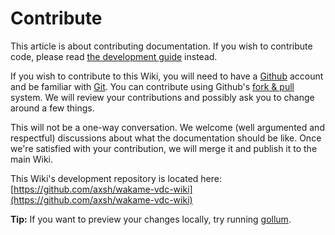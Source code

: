 # Contribute

This article is about contributing documentation. If you wish to contribute code, please read [the development guide](development.md) instead.

If you wish to contribute to this Wiki, you will need to have a [Github](https://github.com) account and be familiar with [Git](http://git-scm.com). You can contribute using Github's [fork & pull](https://help.github.com/articles/using-pull-requests/#fork--pull) system. We will review your contributions and possibly ask you to change around a few things.

This will not be a one-way conversation. We welcome (well argumented and respectful) discussions about what the documentation should be like. Once we're satisfied with your contribution, we will merge it and publish it to the main Wiki.

This Wiki's development repository is located here: [https://github.com/axsh/wakame-vdc-wiki](https://github.com/axsh/wakame-vdc-wiki)

**Tip:** If you want to preview your changes locally, try running [gollum](https://github.com/gollum/gollum).

